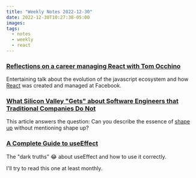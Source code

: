 ```yaml
---
title: "Weekly Notes 2022-12-30"
date: 2022-12-30T10:27:38-05:00
images:
tags:
  - notes
  - weekly
  - react
---
```


### [Reflections on a career managing React with Tom Occhino](https://www.youtube.com/watch?v=C1m5hQDjk20)

Entertaining talk about the evolution of the javascript ecosystem and how [React](https://reactjs.org) was created and managed at Facebook.

### [What Silicon Valley "Gets" about Software Engineers that Traditional Companies Do Not](https://blog.pragmaticengineer.com/what-silicon-valley-gets-right-on-software-engineers/)

This article answers the question: Can you describe the essence of [shape up](https://basecamp.com/shapeup) without mentioning shape up?

### [A Complete Guide to useEffect](https://overreacted.io/a-complete-guide-to-useeffect/)

The "dark truths" 😂 about useEffect and how to use it correctly.

I'll try to read this one at least monthly.
